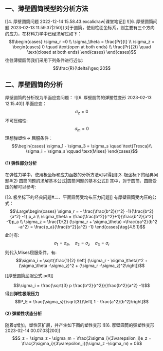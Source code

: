 ## 一、薄壁圆筒模型的分析方法
[[4. 厚壁圆筒问题 2022-12-14 15.58.43.excalidraw|课堂笔记]]
![[6. 厚壁圆筒问题 2023-02-13 11.59.37|250]]
对于圆筒，使用柱面坐标系，则主要有三个方向的应力，在材料力学中已经求解过如下：
$$\begin{cases}
\sigma_r =0 \\
\sigma_\theta = \frac{Pr}{t} \\
\sigma_z = \begin{cases}
0 \quad \text{open at both ends} \\
\frac{Pr}{2t} \quad \text{closed at both ends} 
\end{cases}
\end{cases}$$
往往薄壁圆筒我们采用下列条件进行近似: 
$$\frac{R}{\delta}\geq  20$$
## 二、厚壁圆筒的分析
厚壁圆筒的分析视为平面应变问题：
![[6. 厚壁圆筒的弹塑性变形 2023-02-13 12.15.40]]
平面应变：
$$\sigma_z = 0$$
不可压缩性: 
$$\sigma_m =0$$
理想弹塑性-> 屈服条件：
$$\begin{cases}
\sigma_1 - \sigma_3 = \sigma_s \quad  \text{Tresca}\\
\sigma_i = \sigma_s \qquad \text{Mises}
\end{cases}$$
#### (1) 弹性部分分析
在弹性力学中，使用极坐标和应力函数的分析方法可以得到[[3. 极坐标下的经典问题#(2) 圆筒问题的求解基本公式|圆筒问题的基本公式]]
其中，对于圆筒，圆筒受压的解可以参考: 

[[3. 极坐标下的经典问题#二、平面圆筒受均布压力问题]]
有厚壁圆筒受内压的公式：
$$\Large\begin{cases}
\sigma_r = - \frac{\frac{b^2}{r^2} -1}{\frac{b^2}{a^2} -1} p_a \\
\sigma_\theta = \frac{\frac{b^2}{r^2}+1}{\frac{b^2}{a^2} -1}p_a \\
\sigma_z = \frac{1}{2} (\sigma_r + \sigma_\theta) =\frac{qa^2}{b^2 -a^2} = \frac{p_a}{\frac{b^2}{a^2} -1} 
\end{cases}\tag{4.5.1}$$
此时有:
$$\sigma_1 = \sigma_\theta, \quad  \sigma_2 = \sigma_z \quad \sigma_3 = \sigma_r$$
则代入Mises屈服条件，有: 
$$\sigma_i = \sqrt{\frac{1}{2} \left[ (\sigma_r - \sigma_\theta)^2 + (\sigma_\theta -\sigma_z)^2 + (\sigma_r -\sigma_z)^2\right]}$$

[[厚壁圆筒屈服公式.pdf]]

$$\sigma_i = \frac{\sqrt{3} p \frac{b^2}{r^2}}{\frac{b^2}{a^2} -1}$$
得到**弹性极限压力**
$$P_E = \frac{\sigma_s}{\sqrt{3}}\left[ 1 - \frac{a^2}{b^2}\right]$$

#### (2) 弹塑性状态分析
随着$q$增加，塑性区扩展，并产生如下图的塑性变形
![[6. 厚壁圆筒的弹塑性变形 2023-02-14 00.07.03|200]]
$$S_z = \sigma_z - \sigma_m  = \frac{2\sigma_i}{3\varepsilon_i}e_z = \frac{2\sigma_i}{3\varepsilon_i}(\sigma_z -\sigma_m) = 0$$
